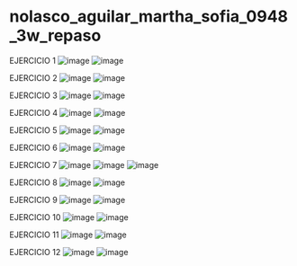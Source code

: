 # nolasco_aguilar_martha_sofia_0948_3w_repaso
EJERCICIO 1
![image](https://github.com/user-attachments/assets/06fda84c-b1ff-46a3-b60a-eeba7225ac95)
![image](https://github.com/user-attachments/assets/363b3c64-113c-4a23-b546-79a4b5474b89)

EJERCICIO 2
![image](https://github.com/user-attachments/assets/0b1a167b-71ec-4bdc-85f2-7ad4426ffbb9)
![image](https://github.com/user-attachments/assets/fef0da24-cb5b-4845-ac40-f3d14d00a05b)

EJERCICIO 3 
![image](https://github.com/user-attachments/assets/c1052628-0186-4781-809d-0bcca4f318cd)
![image](https://github.com/user-attachments/assets/14c1309a-cc22-407e-b6ac-03f8f6279736)

EJERCICIO 4
![image](https://github.com/user-attachments/assets/01091ecc-15a8-4c5f-8deb-e34236126823)
![image](https://github.com/user-attachments/assets/110ec356-c36a-4bf2-9cd3-99eda642673e)

EJERCICIO 5
![image](https://github.com/user-attachments/assets/4d84ecac-fb0e-4f63-bb81-363d8c25f374)
![image](https://github.com/user-attachments/assets/31d3b86c-c2e0-4bb4-88cd-1746deefe228)

EJERCICIO 6
![image](https://github.com/user-attachments/assets/441b4616-35f0-4032-acd5-c0db641d1e91)
![image](https://github.com/user-attachments/assets/2c9e5706-bd7d-46cb-a6bb-8d0bb1218242)

EJERCICIO 7
![image](https://github.com/user-attachments/assets/58f915fa-3272-4e07-a943-8d5d16485548)
![image](https://github.com/user-attachments/assets/9a5323ab-4fab-4188-91a1-df9e2adbdfd8)
![image](https://github.com/user-attachments/assets/f0f8e6d8-5dfe-41c6-b5fb-03cfc12951cc)

EJERCICIO 8
![image](https://github.com/user-attachments/assets/c23f5819-844c-42d4-af03-cc0498521477)
![image](https://github.com/user-attachments/assets/f7472533-1b3d-4d91-8c95-005fc144f40f)

EJERCICIO 9 
![image](https://github.com/user-attachments/assets/31fbbbcf-e277-4c98-8ffc-7851e40bdff2)
![image](https://github.com/user-attachments/assets/5f7c83f7-a81b-4234-b819-4c52967b8d63)

EJERCICIO 10
![image](https://github.com/user-attachments/assets/38178d33-beeb-4861-8b37-a0177037d087)
![image](https://github.com/user-attachments/assets/e354edbf-9794-405a-8c36-c6ba24aec58c)

EJERCICIO 11
![image](https://github.com/user-attachments/assets/482de701-cef2-4af3-8d58-9423a9e40db4)
![image](https://github.com/user-attachments/assets/a230de36-4087-4db0-bc85-50b45bd21de1)

EJERCICIO 12
![image](https://github.com/user-attachments/assets/75bd6966-0f61-4a02-aece-cedbac5bf386)
![image](https://github.com/user-attachments/assets/9b359fe6-08da-4cc1-a353-cfafa6fb4152)




